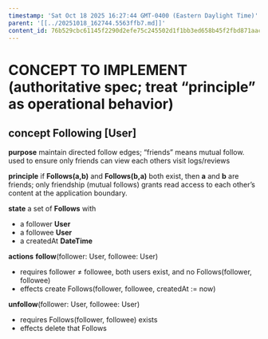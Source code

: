 ```yaml
---
timestamp: 'Sat Oct 18 2025 16:27:44 GMT-0400 (Eastern Daylight Time)'
parent: '[[../20251018_162744.5563ffb7.md]]'
content_id: 76b529cbc61145f2290d2efe75c245502d1f1bb3ed658b45f2fbd871aac97852
---
```


# CONCEPT TO IMPLEMENT (authoritative spec; treat “principle” as operational behavior)

## concept **Following** \[User]

**purpose**
maintain directed follow edges; “friends” means mutual follow. used to ensure only friends can view each others visit logs/reviews

**principle**
if **Follows(a,b)** and **Follows(b,a)** both exist, then **a** and **b** are friends; only friendship (mutual follows) grants read access to each other’s content at the application boundary.

**state**
a set of **Follows** with

* a follower **User**
* a followee **User**
* a createdAt **DateTime**

**actions**
**follow**(follower: User, followee: User)

* requires follower ≠ followee, both users exist, and no Follows(follower, followee)
* effects create Follows(follower, followee, createdAt := now)

**unfollow**(follower: User, followee: User)

* requires Follows(follower, followee) exists
* effects delete that Follows
